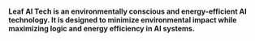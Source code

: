 #### Leaf AI Tech is an environmentally conscious and energy-efficient AI technology. It is designed to minimize environmental impact while maximizing logic and energy efficiency in AI systems.
